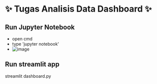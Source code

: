 # :sparkles: Tugas Analisis Data Dashboard :sparkles:
## Run Jupyter Notebook
   - open cmd
   - type 'jupyter notebook'
   - ![image](https://github.com/user-attachments/assets/bf81a073-a865-498b-90d6-998bcf243991)

## Run streamlit app
   streamlit dashboard.py
